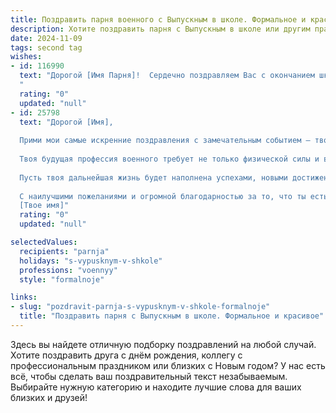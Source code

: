 ```yaml
---
title: Поздравить парня военного с Выпускным в школе. Формальное и красивое
description: Хотите поздравить парня с Выпускным в школе или другим праздником? Наш ИИ создаст незабываемое поздравление, а вы обязательно выделитесь среди других.  
date: 2024-11-09
tags: second tag
wishes:
- id: 116990
  text: "Дорогой [Имя Парня]!  Сердечно поздравляем Вас с окончанием школы и успешным вступлением на путь служения Отечеству! Желаем Вам блестящей военной карьеры, крепкого здоровья, мужества, стойкости и верности присяге. Пусть все Ваши начинания увенчаются успехом, а жизнь будет наполнена гордостью за себя и свою Родину. С праздником!
  "
  rating: "0"
  updated: "null"
- id: 25798
  text: "Дорогой [Имя],
  
  Прими мои самые искренние поздравления с замечательным событием — твоим выпускным в школе! Этот день стал воплощением твоих усилий, стремлений и достижений, которые ты совершил на протяжении всех лет учебы.
  
  Твоя будущая профессия военного требует не только физической силы и выносливости, но и высокого уровня интеллекта, ответственности и четкости действий. Ты уже сегодня продемонстрировал, что обладаешь всеми этими качествами, и я уверен, что ты станешь прекрасным профессионалом в своей области.
  
  Пусть твоя дальнейшая жизнь будет наполнена успехами, новыми достижениями и радостными моментами. Помни, что ты всегда будешь иметь поддержку и понимание близких, которые гордятся тобой и твоими успехами.
  
  С наилучшими пожеланиями и огромной благодарностью за то, что ты есть,
  [Твое имя]"
  rating: "0"
  updated: "null"

selectedValues:
  recipients: "parnja"
  holidays: "s-vypusknym-v-shkole"
  professions: "voennyy"
  style: "formalnoje"

links:
- slug: "pozdravit-parnja-s-vypusknym-v-shkole-formalnoje"
  title: "Поздравить парня с Выпускным в школе. Формальное и красивое"
---
```


Здесь вы найдете отличную подборку поздравлений на любой случай.
Хотите поздравить друга с днём рождения, коллегу с профессиональным праздником или близких с Новым годом? У нас есть всё, чтобы сделать ваш поздравительный текст незабываемым. Выбирайте нужную категорию и находите лучшие слова для ваших близких и друзей!
